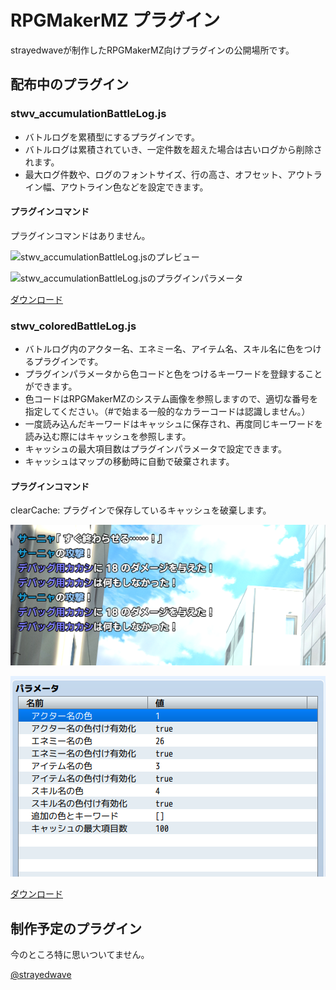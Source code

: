 # RPGMakerMZ プラグイン

strayedwaveが制作したRPGMakerMZ向けプラグインの公開場所です。

## 配布中のプラグイン

### stwv_accumulationBattleLog.js

* バトルログを累積型にするプラグインです。
* バトルログは累積されていき、一定件数を超えた場合は古いログから削除されます。
* 最大ログ件数や、ログのフォントサイズ、行の高さ、オフセット、アウトライン幅、アウトライン色などを設定できます。

#### プラグインコマンド

プラグインコマンドはありません。

![stwv_accumulationBattleLog.jsのプレビュー](https://raw.githubusercontent.com/strayedwave/RPGMakerMZ-Plugins/refs/heads/images/images/stwv_accumulationBattleLog_preview.png)

![stwv_accumulationBattleLog.jsのプラグインパラメータ](https://raw.githubusercontent.com/strayedwave/RPGMakerMZ-Plugins/refs/heads/images/images/stwv_accumulationBattleLog_parameter.png)

[ダウンロード](https://raw.githubusercontent.com/strayedwave/RPGMakerMZ-Plugins/refs/heads/main/stwv_accumulationBattleLog.js)

### stwv_coloredBattleLog.js

* バトルログ内のアクター名、エネミー名、アイテム名、スキル名に色をつけるプラグインです。
* プラグインパラメータから色コードと色をつけるキーワードを登録することができます。
* 色コードはRPGMakerMZのシステム画像を参照しますので、適切な番号を指定してください。（#で始まる一般的なカラーコードは認識しません。）
* 一度読み込んだキーワードはキャッシュに保存され、再度同じキーワードを読み込む際にはキャッシュを参照します。
* キャッシュの最大項目数はプラグインパラメータで設定できます。
* キャッシュはマップの移動時に自動で破棄されます。

#### プラグインコマンド

clearCache: プラグインで保存しているキャッシュを破棄します。

![stwv_stwv_coloredBattleLog.jsのプレビュー](https://raw.githubusercontent.com/Acro-graphics/RPGMakerMZ-Plugins/refs/heads/images/images/coloredBattleLog_preview.png)

![stwv_stwv_coloredBattleLog.jsのプラグインパラメータ](https://raw.githubusercontent.com/Acro-graphics/RPGMakerMZ-Plugins/refs/heads/images/images/coloredBattleLog_parameter.png)

[ダウンロード](https://raw.githubusercontent.com/Acro-graphics/RPGMakerMZ-Plugins/refs/heads/main/stwv_coloredBattleLog.js)

## 制作予定のプラグイン

今のところ特に思いついてません。

[@strayedwave](https://x.com/strayedwave)